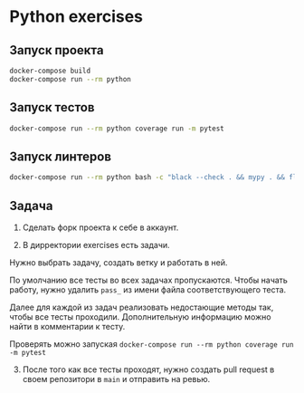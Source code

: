 # Python exercises

## Запуск проекта

```sh
docker-compose build
docker-compose run --rm python
```

## Запуск тестов

```sh
docker-compose run --rm python coverage run -m pytest
```

## Запуск линтеров

```sh
docker-compose run --rm python bash -c "black --check . && mypy . && flake8"
```

## Задача

1. Сделать форк проекта к себе в аккаунт.

2. В дирректории exercises есть задачи.

  Нужно выбрать задачу, создать ветку и работать в ней.

  По умолчанию все тесты во всех задачах пропускаются. Чтобы начать работу, нужно удалить `pass_` из имени файла соответствующего теста.

  Далее для каждой из задач реализовать недостающие методы так, чтобы все тесты проходили. Дополнительную информацию можно найти в комментарии к тесту.

  Проверять можно запуская `docker-compose run --rm python coverage run -m pytest`

3. После того как все тесты проходят, нужно создать pull request в своем репозитори в `main` и отправить на ревью.